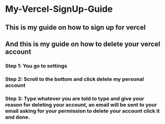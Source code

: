 # My-Vercel-SignUp-Guide
## This is my guide on how to sign up for vercel

## And this is my guide on how to delete your vercel account
### Step 1: You go to settings
### Step 2: Scroll to the bottom and click delete my personal account
### Step 3: Type whatever you are told to type and give your reason for deleting your account, an email will be sent to your email asking for your permission to delete your account click it and done.
